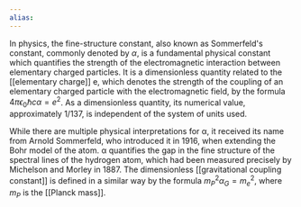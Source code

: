 ```yaml
---
alias:
---
```



In physics, the fine-structure constant, also known as Sommerfeld's constant, commonly denoted by $\alpha$, is a fundamental physical constant which quantifies the strength of the electromagnetic interaction between elementary charged particles. It is a dimensionless quantity related to the [[elementary charge]] e, which denotes the strength of the coupling of an elementary charged particle with the electromagnetic field, by the formula $4 \pi \epsilon_0 \hbar c \alpha=e^2$.  As a dimensionless quantity, its numerical value, approximately 1/137, is independent of the system of units used.

While there are multiple physical interpretations for α, it received its name from Arnold Sommerfeld, who introduced it in 1916, when extending the Bohr model of the atom. α quantifies the gap in the fine structure of the spectral lines of the hydrogen atom, which had been  measured precisely by Michelson and Morley in 1887. The dimensionless [[gravitational coupling constant]] is defined in a similar way by the formula $m_P^2 \alpha_G=m_e^2$, where $m_P$ is the [[Planck mass]].
